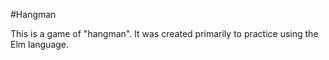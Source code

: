 #Hangman

This is a game of "hangman". It was created primarily to practice using the Elm language.
